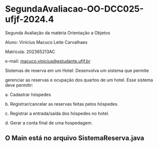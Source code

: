 # SegundaAvaliacao-OO-DCC025-ufjf-2024.4
Segunda Avaliação da matéria Orientação a Objetos

Aluno: Vinícius Macuco Leite Carvalhaes

Matricula: 202365213AC

e-mail: macuco.vinicius@estudante.ufjf.br

Sistemas de reserva em um Hotel: Desenvolva um sistema que permite

gerenciar as reservas e ocupação dos quartos de um hotel. Esse sistema deve permitir:

a. Cadastrar hóspedes

b. Registrar/cancelar as reservas feitas pelos hóspedes.

c. Registrar a entrada/saída dos hóspedes no hotel.

d. Gerar a conta final de uma hospedagem.

## O Main está no arquivo SistemaReserva.java
